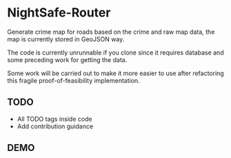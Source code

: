 # NightSafe-Router

Generate crime map for roads based on the crime and raw map data, the map is currently stored in GeoJSON way.

The code is currently unrunnable if you clone since it requires database and some preceding work for getting the data.

Some work will be carried out to make it more easier to use after refactoring this fragile proof-of-feasibility implementation.

## TODO 

* All TODO tags inside code
* Add contribution guidance 

## DEMO
